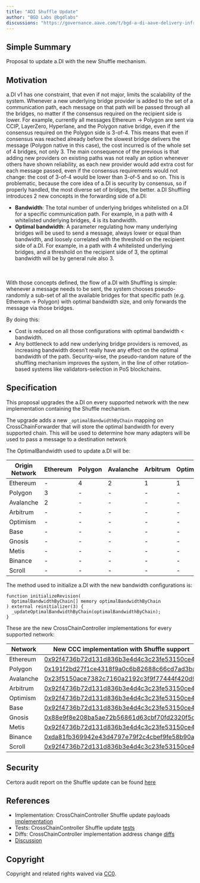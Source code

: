 ```yaml
---
title: "ADI Shuffle Update"
author: "BGD Labs @bgdlabs"
discussions: "https://governance.aave.com/t/bgd-a-di-aave-delivery-infrastructure-v1-1/17838"
---
```


## Simple Summary

Proposal to update a.DI with the new Shuffle mechanism.

## Motivation

a.DI v1 has one constraint, that even if not major, limits the scalability of the system. Whenever a new underlying bridge
provider is added to the set of a communication path, each message on that path will be passed through all the bridges,
no matter if the consensus required on the recipient side is lower.
For example, currently all messages Ethereum → Polygon are sent via CCIP, LayerZero, Hyperlane, and the Polygon native bridge,
even if the consensus required on the Polygon side is 3-of-4. This means that even if consensus was reached already before
the slowest bridge delivers the message (Polygon native in this case), the cost incurred is of the whole set of 4 bridges, not only 3.
The main consequence of the previous is that adding new providers on existing paths was not really an option whenever others
have shown reliability, as each new provider would add extra cost for each message passed, even if the consensus requirements
would not change: the cost of 3-of-4 would be lower than 3-of-5 and so on.
This is problematic, because the core idea of a.DI is security by consensus, so if properly handled, the most diverse set of bridges,
the better. a.DI Shuffling introduces 2 new concepts in the forwarding side of a.DI:

- <b>Bandwidth</b>: The total number of underlying bridges whitelisted on a.DI for a specific communication path.
  For example, in a path with 4 whitelisted underlying bridges, 4 is its bandwidth.
- <b>Optimal bandwidth</b>: A parameter regulating how many underlying bridges will be used to send a message, always lower
  or equal than bandwidth, and loosely correlated with the threshold on the recipient side of a.DI.
  For example, in a path with 4 whitelisted underlying bridges, and a threshold on the recipient side of 3, the optimal bandwidth
  will be by general rule also 3.

<br></br>
With those concepts defined, the flow of a.DI with Shuffling is simple: whenever a message needs to be sent, the system chooses
pseudo-randomly a sub-set of all the available bridges for that specific path (e.g. Ethereum → Polygon) with optimal bandwidth size,
and only forwards the message via those bridges.

By doing this:

- Cost is reduced on all those configurations with optimal bandwidth < bandwidth.
- Any bottleneck to add new underlying bridge providers is removed, as increasing bandwidth doesn’t really have any effect
  on the optimal bandwidth of the path. Security-wise, the pseudo-random nature of the shuffling mechanism improves the system,
  in the line of other rotation-based systems like validators-selection in PoS blockchains.

## Specification

This proposal upgrades the a.DI on every supported network with the new implementation containing the Shuffle mechanism.

The upgrade adds a new `_optimalBandwidthByChain` mapping on CrossChainForwarder that will store the optimal bandwidth for
every supported chain. This will be used to determine how many adapters will be used to pass a message to a destination network

The OptimalBandwidth used to update a.DI will be:

| Origin Network | Ethereum | Polygon | Avalanche | Arbitrum | Optimism | Base | Gnosis | Metis | Binance | Scroll |
| -------------- | -------- | ------- | --------- | -------- | -------- | ---- | ------ | ----- | ------- | ------ |
| Ethereum       | -        | 4       | 2         | 1        | 1        | 1    | 2      | 1     | 2       | 1      |
| Polygon        | 3        | -       | -         | -        | -        | -    | -      | -     | -       | -      |
| Avalanche      | 2        | -       | -         | -        | -        | -    | -      | -     | -       | -      |
| Arbitrum       | -        | -       | -         | -        | -        | -    | -      | -     | -       | -      |
| Optimism       | -        | -       | -         | -        | -        | -    | -      | -     | -       | -      |
| Base           | -        | -       | -         | -        | -        | -    | -      | -     | -       | -      |
| Gnosis         | -        | -       | -         | -        | -        | -    | -      | -     | -       | -      |
| Metis          | -        | -       | -         | -        | -        | -    | -      | -     | -       | -      |
| Binance        | -        | -       | -         | -        | -        | -    | -      | -     | -       | -      |
| Scroll         | -        | -       | -         | -        | -        | -    | -      | -     | -       | -      |

The method used to initialize a.DI with the new bandwidth configurations is:

```solidity
function initializeRevision(
  OptimalBandwidthByChain[] memory optimalBandwidthByChain
) external reinitializer(3) {
  _updateOptimalBandwidthByChain(optimalBandwidthByChain);
}
```

These are the new CrossChainController implementations for every supported network:

| Network   | New CCC implementation with Shuffle support                                                                                      |
| --------- | -------------------------------------------------------------------------------------------------------------------------------- |
| Ethereum  | [0x92f4736b72d131d836b3e4d4c3c23fe53150ce4d](https://etherscan.io/address/0x92f4736b72d131d836b3e4d4c3c23fe53150ce4d)            |
| Polygon   | [0x191f2bd27f1ce4318f9a0c6b82688c66cd7ad3ba](https://polygonscan.com/address/0x191f2bd27f1ce4318f9a0c6b82688c66cd7ad3ba)         |
| Avalanche | [0x23f5150ace7382c7160a2192c3f9f77444f420d9](https://snowscan.xyz/address/0x23f5150ace7382c7160a2192c3f9f77444f420d9)            |
| Arbitrum  | [0x92f4736b72d131d836b3e4d4c3c23fe53150ce4d](https://arbiscan.io/address/0x92f4736b72d131d836b3e4d4c3c23fe53150ce4d)             |
| Optimism  | [0x92f4736b72d131d836b3e4d4c3c23fe53150ce4d](https://optimistic.etherscan.io/address/0x92f4736b72d131d836b3e4d4c3c23fe53150ce4d) |
| Base      | [0x92f4736b72d131d836b3e4d4c3c23fe53150ce4d](https://basescan.org/address/0x92f4736b72d131d836b3e4d4c3c23fe53150ce4d)            |
| Gnosis    | [0x88e9f8e208ba5ae72b56861d63cbf70fd2320f5c](https://gnosisscan.io/address/0x88e9f8e208ba5ae72b56861d63cbf70fd2320f5c)           |
| Metis     | [0x92f4736b72d131d836b3e4d4c3c23fe53150ce4d](https://explorer.metis.io/address/0x92f4736b72d131d836b3e4d4c3c23fe53150ce4d)       |
| Binance   | [0xda81fb369942e43d4797e79f2c4cbef9fe58b90a](https://bscscan.com/address/0xda81fb369942e43d4797e79f2c4cbef9fe58b90a)             |
| Scroll    | [0x92f4736b72d131d836b3e4d4c3c23fe53150ce4d](https://scrollscan.com/address/0x92f4736b72d131d836b3e4d4c3c23fe53150ce4d)          |

## Security

Certora audit report on the Shuffle update can be found [here](https://github.com/bgd-labs/aave-delivery-infrastructure/blob/3c842f4d0a484ea8f574ab31c4a50026e16691ec/security/certora/reports/aDI-Shuffle.pdf)

## References

- Implementation: CrossChainController Shuffle update payloads [implementation](https://github.com/bgd-labs/adi-deploy/blob/e33318258fedc3317949bb9f8c7c57966a3e3197/src/ccc_payloads/shuffle/ShuffleCCCUpdatePayload.sol)
- Tests: CrossChainController Shuffle update [tests](https://github.com/bgd-labs/adi-deploy/blob/e33318258fedc3317949bb9f8c7c57966a3e3197/tests/ccc/shuffle/ShufflePayloadTests.t.sol)
- Diffs: CrossChainController implementation address change [diffs](https://github.com/bgd-labs/adi-deploy/blob/e33318258fedc3317949bb9f8c7c57966a3e3197/diffs)
- [Discussion](https://governance.aave.com/t/bgd-technical-maintenance-proposals/15274/39)

## Copyright

Copyright and related rights waived via [CC0](https://creativecommons.org/publicdomain/zero/1.0/).
